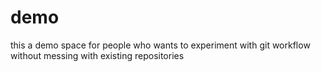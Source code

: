 # demo
this a demo space for people who wants to experiment with git workflow without messing with existing repositories
